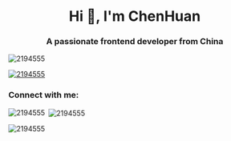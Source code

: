 <h1 align="center">Hi 👋, I'm ChenHuan</h1>
<h3 align="center">A passionate frontend developer from China</h3>

<p align="left"> <img src="https://komarev.com/ghpvc/?username=2194555&label=Profile%20views&color=0e75b6&style=flat" alt="2194555" /> </p>

<p align="left"> <a href="https://github.com/ryo-ma/github-profile-trophy"><img src="https://github-profile-trophy.vercel.app/?username=2194555" alt="2194555" /></a> </p>

<h3 align="left">Connect with me:</h3>
<p align="left">
</p>

<p><img align="left" src="https://github-readme-stats.vercel.app/api/top-langs?username=2194555&show_icons=true&locale=en&layout=compact" alt="2194555" /></p>

<p>&nbsp;<img align="center" src="https://github-readme-stats.vercel.app/api?username=2194555&show_icons=true&locale=en" alt="2194555" /></p>

<p><img align="center" src="https://github-readme-streak-stats.herokuapp.com/?user=2194555&" alt="2194555" /></p>

